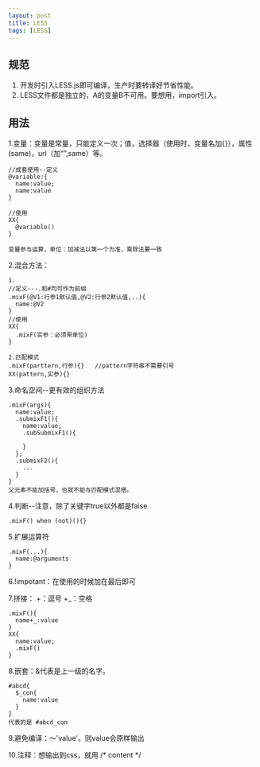 ```yaml
---
layout: post
title: LESS
tags: [LESS]
---
```

## 规范 ##
1. 开发时引入LESS.js即可编译，生产时要转译好节省性能。
2. LESS文件都是独立的，A的变量B不可用。要想用，import引入。

## 用法 ##
1.变量：变量是常量，只能定义一次；值，选择器（使用时，变量名加{}），属性(same)，url（加“”,same）等。
```
//成套使用--定义
@variable:{
  name:value;
  name:value
}

//使用
XX{
  @variable()
}

变量参与运算，单位：加减法以第一个为准，乘除法要一致
```

2.混合方法：
```
1.
//定义---.和#均可作为前缀
.mixF(@V1:行参1默认值,@V2:行参2默认值,..){
  name:@V2
}
//使用
XX{
  .mixF(实参：必须带单位)
}

2.匹配模式
.mixF(parttern,行参){}   //pattern字符串不需要引号
XX(pattern,实参){}
```

3.命名空间--更有效的组织方法
```
.mixF(args){
  name:value;
  .submixF1(){
    name:value;
    .subSubmixF1(){

    }
  };
  .submixF2(){
    ...
  }
}
父元素不能加括号，也就不能与匹配模式混搭。
```
4.判断--注意，除了关键字true以外都是false
```
.mixF() when (not)(){}
```
5.扩展运算符
```
.mixF(...){
  name:@arguments
}
```

6.!impotant：在使用的时候加在最后即可

7.拼接： +：逗号   +_：空格
```
.mixF(){
  name+_:value
}
XX{
  name:value;
  .mixF()
}
```
8.嵌套：&代表是上一级的名字。
```
#abcd{
  $_con{
    name:value
  }
}
代表的是 #abcd_con
```

9.避免编译：～'value'。则value会原样输出

10.注释：想输出到css，就用 /* content */
